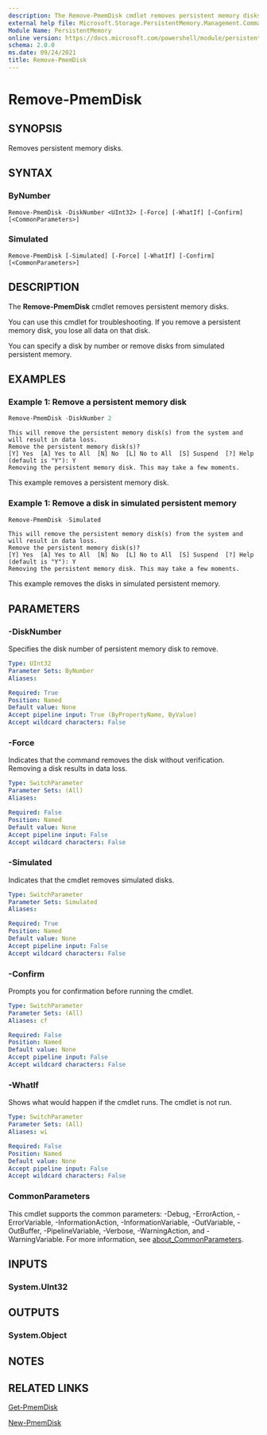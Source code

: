 ```yaml
---
description: The Remove-PmemDisk cmdlet removes persistent memory disks.
external help file: Microsoft.Storage.PersistentMemory.Management.Commands.dll-Help.xml
Module Name: PersistentMemory
online version: https://docs.microsoft.com/powershell/module/persistentmemory/remove-pmemfisk?view=windowsserver2022-ps&wt.mc_id=ps-gethelp
schema: 2.0.0
ms.date: 09/24/2021
title: Remove-PmemDisk
---
```


# Remove-PmemDisk

## SYNOPSIS
Removes persistent memory disks. 

## SYNTAX

### ByNumber
```
Remove-PmemDisk -DiskNumber <UInt32> [-Force] [-WhatIf] [-Confirm] [<CommonParameters>]
```

### Simulated
```
Remove-PmemDisk [-Simulated] [-Force] [-WhatIf] [-Confirm] [<CommonParameters>]
```

## DESCRIPTION
The **Remove-PmemDisk** cmdlet removes persistent memory disks.

You can use this cmdlet for troubleshooting. 
If you remove a persistent memory disk, you lose all data on that disk.

You can specify a disk by number or remove disks from simulated persistent memory.

## EXAMPLES

### Example 1: Remove a persistent memory disk
```powershell
Remove-PmemDisk -DiskNumber 2 
```

```output
This will remove the persistent memory disk(s) from the system and will result in data loss.
Remove the persistent memory disk(s)?
[Y] Yes  [A] Yes to All  [N] No  [L] No to All  [S] Suspend  [?] Help (default is "Y"): Y
Removing the persistent memory disk. This may take a few moments.
```

This example removes a persistent memory disk.

### Example 1: Remove a disk in simulated persistent memory
```powershell
Remove-PmemDisk -Simulated
```

```output
This will remove the persistent memory disk(s) from the system and will result in data loss.
Remove the persistent memory disk(s)?
[Y] Yes  [A] Yes to All  [N] No  [L] No to All  [S] Suspend  [?] Help (default is "Y"): Y
Removing the persistent memory disk. This may take a few moments.
```

This example removes the disks in simulated persistent memory.

## PARAMETERS

### -DiskNumber
Specifies the disk number of persistent memory disk to remove.

```yaml
Type: UInt32
Parameter Sets: ByNumber
Aliases:

Required: True
Position: Named
Default value: None
Accept pipeline input: True (ByPropertyName, ByValue)
Accept wildcard characters: False
```

### -Force
Indicates that the command removes the disk without verification.
Removing a disk results in data loss.

```yaml
Type: SwitchParameter
Parameter Sets: (All)
Aliases:

Required: False
Position: Named
Default value: None
Accept pipeline input: False
Accept wildcard characters: False
```

### -Simulated
Indicates that the cmdlet removes simulated disks.

```yaml
Type: SwitchParameter
Parameter Sets: Simulated
Aliases:

Required: True
Position: Named
Default value: None
Accept pipeline input: False
Accept wildcard characters: False
```

### -Confirm
Prompts you for confirmation before running the cmdlet.

```yaml
Type: SwitchParameter
Parameter Sets: (All)
Aliases: cf

Required: False
Position: Named
Default value: None
Accept pipeline input: False
Accept wildcard characters: False
```

### -WhatIf
Shows what would happen if the cmdlet runs.
The cmdlet is not run.

```yaml
Type: SwitchParameter
Parameter Sets: (All)
Aliases: wi

Required: False
Position: Named
Default value: None
Accept pipeline input: False
Accept wildcard characters: False
```

### CommonParameters
This cmdlet supports the common parameters: -Debug, -ErrorAction, -ErrorVariable, -InformationAction, -InformationVariable, -OutVariable, -OutBuffer, -PipelineVariable, -Verbose, -WarningAction, and -WarningVariable. For more information, see [about_CommonParameters](http://go.microsoft.com/fwlink/?LinkID=113216).

## INPUTS

### System.UInt32

## OUTPUTS

### System.Object

## NOTES

## RELATED LINKS

[Get-PmemDisk](Get-PmemDisk.md)

[New-PmemDisk](New-PmemDisk.md)
